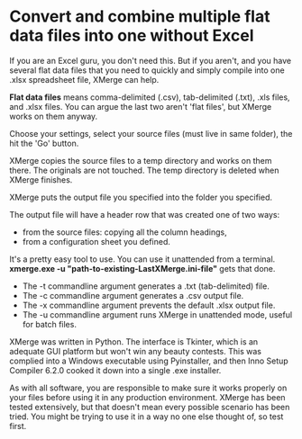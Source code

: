 # Convert and combine multiple flat data files into one without Excel

If you are an Excel guru, you don't need this.  But if you aren't, and you have several flat data files that you need to quickly and simply compile into one .xlsx spreadsheet file, XMerge can help.

**Flat data files** means comma-delimited (.csv), tab-delimited (.txt), .xls files, and .xlsx files.  You can argue the last two aren't 'flat files', but XMerge works on them anyway.

Choose your settings, select your source files (must live in same folder), the hit the 'Go' button.

XMerge copies the source files to a temp directory and works on them there.  The originals are not touched.  The temp directory is deleted when XMerge finishes.

XMerge puts the output file you specified into the folder you specified.

The output file will have a header row that was created one of two ways:

 - from the source files: copying all the column headings,
 - from a configuration sheet you defined.

It's a pretty easy tool to use.  You can use it unattended from a terminal.  **xmerge.exe -u "path-to-existing-LastXMerge.ini-file"** gets that done.

 - The -t commandline argument generates a .txt (tab-delimited) file.
 - The -c commandline argument generates a .csv output file.  
 - The -x commandline argument prevents the default .xlsx output file.
 - The -u commandline argument runs XMerge in unattended mode, useful for batch files.

XMerge was written in Python.  The interface is Tkinter, which is an adequate GUI platform but won't win any beauty contests.  This was complied into a Windows executable using Pyinstaller, and then Inno Setup Compiler 6.2.0 cooked it down into a single .exe installer.

As with all software, you are responsible to make sure it works properly on your files before using it in any production environment.  XMerge has been tested extensively, but that doesn't mean every possible scenario has been tried.  You might be trying to use it in a way no one else thought of, so test first.
